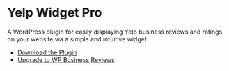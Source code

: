Yelp Widget Pro
===================

A WordPress plugin for easily displaying Yelp business reviews and ratings on your website via a simple and intuitive widget.

* [Download the Plugin](https://wordpress.org/plugins/yelp-widget-pro/)
* [Upgrade to WP Business Reviews](https://wpbusinessreviews.com/)
